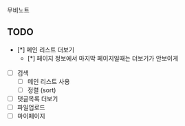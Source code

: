 무비노트

## TODO

- [*] 메인 리스트 더보기
  - [*] 페이지 정보에서 마지막 페이지일때는 더보기가 안보이게
- [ ] 검색
  - [ ] 메인 리스트 사용
  - [ ] 정렬 (sort)
- [ ] 댓글목록 더보기
- [ ] 파일업로드
- [ ] 마이페이지

